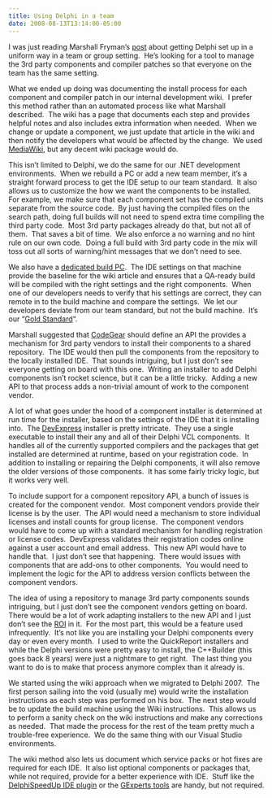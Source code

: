 ```yaml
---
title: Using Delphi in a team
date: 2008-08-13T13:14:00-05:00
---
```

I was just reading <span>Marshall Fryman&#8217;s <a title="Delphi in the workgroup" href="http://ruminatedrumblings.blogspot.com/2008/08/delphi-in-workgroup.html">post</a> about getting Delphi set up in a uniform way in a team or group setting.  He&#8217;s looking for a tool to manage the 3rd party components and compiler patches so that everyone on the team has the same setting.</span>

<span>What we ended up doing was documenting the install process for each component and compiler patch in our internal development wiki.  I prefer this method rather than an automated process like what Marshall described.  The wiki has a page that documents each step and provides helpful notes and also includes extra information when needed.  When we change or update a component, we just update that article in the wiki and then notify the developers what would be affected by the change.  We used <a href="http://www.mediawiki.org/wiki/MediaWiki">MediaWiki</a>, but any decent wiki package would do.</span>

<span>This isn&#8217;t limited to Delphi, we do the same for our .NET development environments.  When we rebuild a PC or add a new team member, it&#8217;s a straight forward process to get the IDE setup to our team standard.  It also allows us to customize the how we want the components to be installed.  For example, we make sure that each component set has the compiled units separate from the source code.  By just having the compiled files on the search path, doing full builds will not need to spend extra time compiling the third party code.  Most 3rd party packages already do that, but not all of them.  That saves a bit of time.  We also enforce a no warning and no hint rule on our own code.  Doing a full build with 3rd party code in the mix will toss out all sorts of warning/hint messages that we don&#8217;t need to see.</span>

<span>We also have a <a href="http://anotherlab.rajapet.net/2008/03/i-like-having-build-box.html">dedicated build PC</a>.  The IDE settings on that machine provide the baseline for the wiki article and ensures that a QA-ready build will be compiled with the right settings and the right components.  When one of our developers needs to verify that his settings are correct, they can remote in to the build machine and compare the settings.  We let our developers deviate from our team standard, but not the build machine.  It&#8217;s our &#8220;<a href="http://en.wikipedia.org/wiki/Gold_Standard">Gold Standard</a>&#8220;.</span>

<span>Marshall suggested that <a href="http://www.codegear.com/">CodeGear</a> should define an API the provides a mechanism for 3rd party vendors to install their components to a shared repository.  The IDE would then pull the components from the repository to the locally installed IDE.  That sounds intriguing, but I just don&#8217;t see everyone getting on board with this one.  Writing an installer to add Delphi components isn&#8217;t rocket science, but it can be a little tricky.  Adding a new API to that process adds a non-trivial amount of work to the component vendor.  </span>

<span>A lot of what goes under the hood of a component installer is determined at run time for the installer, based on the settings of the IDE that it is installing into.  The <a href="http://www.devexpress.com/">DevExpress</a> installer is pretty intricate.  They use a single executable to install their any and all of their Delphi VCL components.  It handles all of the currently supported compilers and the packages that get installed are determined at runtime, based on your registration code.  In addition to installing or repairing the Delphi components, it will also remove the older versions of those components.  It has some fairly tricky logic, but it works very well.</span>

<span>To include support for a component repository API, a bunch of issues is created for the component vendor.  Most component vendors provide their license is by the user.  The API would need a mechanism to store individual licenses and install counts for group license.  The component vendors would have to come up with a standard mechanism for handling registration or license codes.  DevExpress validates their registration codes online against a user account and email address.  This new API would have to handle that.  I just don&#8217;t see that happening.  There would issues with components that are add-ons to other components.  You would need to implement the logic for the API to address version conflicts between the component vendors.</span>

<span>The idea of using a repository to manage 3rd party components sounds intriguing, but I just don&#8217;t see the component vendors getting on board.  There would be a lot of work adapting installers to the new API and I just don&#8217;t see the <a href="http://en.wikipedia.org/wiki/Return_on_Investment">ROI</a> in it.  For the most part, this would be a feature used infrequently.  It&#8217;s not like you are installing your Delphi components every day or even every month.  I used to write the QuickReport installers and while the Delphi versions were pretty easy to install, the C++Builder (this goes back 8 years) were just a nightmare to get right.  The last thing you want to do is to make that process anymore complex than it already is.</span>

<span>We started using the wiki approach when we migrated to Delphi 2007.  The first person sailing into the void (usually me) would write the installation instructions as each step was performed on his box.  The next step would be to update the build machine using the Wiki instructions.  This allows us to perform a sanity check on the wiki instructions and make any corrections as needed.  That made the process for the rest of the team pretty much a trouble-free experience.  We do the same thing with our Visual Studio environments.  </span>

<span>The wiki method also lets us document which service packs or hot fixes are required for each IDE.  It also list optional components or packages that, while not required, provide for a better experience with IDE.  Stuff like the <a href="http://andy.jgknet.de/dspeedup/">DelphiSpeedUp IDE plugin</a> or the <a href="http://www.gexperts.org/">GExperts tools</a> are handy, but not required.</span>
